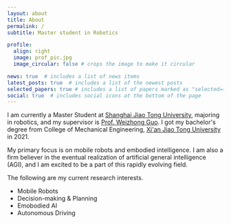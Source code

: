 ```yaml
---
layout: about
title: About
permalink: /
subtitle: Master student in Robotics

profile:
  align: right
  image: prof_pic.jpg
  image_circular: false # crops the image to make it circular

news: true  # includes a list of news items
latest_posts: true  # includes a list of the newest posts
selected_papers: true # includes a list of papers marked as "selected={true}"
social: true  # includes social icons at the bottom of the page
---
```


I am currently a Master Student at [Shanghai Jiao Tong University](https://en.sjtu.edu.cn/), majoring in robotics, and my supervisor is [Prof. Weizhong Guo](https://me.sjtu.edu.cn/en/FullTimeTeacher/guoweizhong.html). I got my bachelor's degree from College of Mechanical Engineering, [Xi'an Jiao Tong University](http://en.xjtu.edu.cn/) in 2021.

My primary focus is on mobile robots and embodied intelligence. I am also a firm believer in the eventual realization of artificial general intelligence (AGI), and I am excited to be a part of this rapidly evolving field.

The following are my current research interests.

- Mobile Robots
- Decision-making & Planning
- Emobodied AI
- Autonomous Driving
